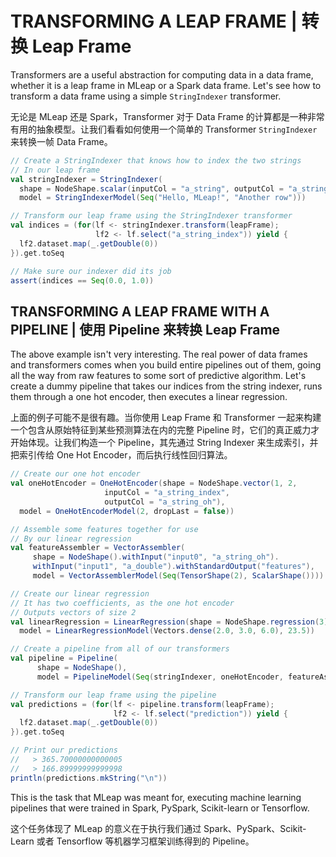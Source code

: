 # TRANSFORMING A LEAP FRAME | 转换 Leap Frame

Transformers are a useful abstraction for computing data in a data frame, whether it is a leap frame in MLeap or a Spark data frame. Let's see how to transform a data frame using a simple `StringIndexer` transformer.

无论是 MLeap 还是 Spark，Transformer 对于 Data Frame 的计算都是一种非常有用的抽象模型。让我们看看如何使用一个简单的  Transformer `StringIndexer` 来转换一帧 Data Frame。

```scala
// Create a StringIndexer that knows how to index the two strings
// In our leap frame
val stringIndexer = StringIndexer(
  shape = NodeShape.scalar(inputCol = "a_string", outputCol = "a_string_index"),
  model = StringIndexerModel(Seq("Hello, MLeap!", "Another row")))

// Transform our leap frame using the StringIndexer transformer
val indices = (for(lf <- stringIndexer.transform(leapFrame);
                   lf2 <- lf.select("a_string_index")) yield {
  lf2.dataset.map(_.getDouble(0))
}).get.toSeq

// Make sure our indexer did its job
assert(indices == Seq(0.0, 1.0))
```

## TRANSFORMING A LEAP FRAME WITH A PIPELINE | 使用 Pipeline 来转换 Leap Frame

The above example isn't very interesting. The real power of data frames and transformers comes when you build entire pipelines out of them, going all the way from raw features to some sort of predictive algorithm. Let's create a dummy pipeline that takes our indices from the string indexer, runs them through a one hot encoder, then executes a linear regression.

上面的例子可能不是很有趣。当你使用 Leap Frame 和 Transformer 一起来构建一个包含从原始特征到某些预测算法在内的完整 Pipeline 时，它们的真正威力才开始体现。让我们构造一个 Pipeline，其先通过 String Indexer 来生成索引，并把索引传给 One Hot Encoder，而后执行线性回归算法。  

```scala
// Create our one hot encoder
val oneHotEncoder = OneHotEncoder(shape = NodeShape.vector(1, 2, 
                     inputCol = "a_string_index",
                     outputCol = "a_string_oh"),
  model = OneHotEncoderModel(2, dropLast = false))

// Assemble some features together for use
// By our linear regression
val featureAssembler = VectorAssembler(
     shape = NodeShape().withInput("input0", "a_string_oh").
     withInput("input1", "a_double").withStandardOutput("features"),
     model = VectorAssemblerModel(Seq(TensorShape(2), ScalarShape())))

// Create our linear regression
// It has two coefficients, as the one hot encoder
// Outputs vectors of size 2
val linearRegression = LinearRegression(shape = NodeShape.regression(3),
  model = LinearRegressionModel(Vectors.dense(2.0, 3.0, 6.0), 23.5))

// Create a pipeline from all of our transformers
val pipeline = Pipeline(
      shape = NodeShape(),
      model = PipelineModel(Seq(stringIndexer, oneHotEncoder, featureAssembler, linearRegression)))

// Transform our leap frame using the pipeline
val predictions = (for(lf <- pipeline.transform(leapFrame);
                       lf2 <- lf.select("prediction")) yield {
  lf2.dataset.map(_.getDouble(0))
}).get.toSeq

// Print our predictions
//   > 365.70000000000005
//   > 166.89999999999998
println(predictions.mkString("\n"))
```

This is the task that MLeap was meant for, executing machine learning pipelines that were trained in Spark, PySpark, Scikit-learn or Tensorflow.

这个任务体现了 MLeap 的意义在于执行我们通过 Spark、PySpark、Scikit-Learn 或者 Tensorflow 等机器学习框架训练得到的 Pipeline。  